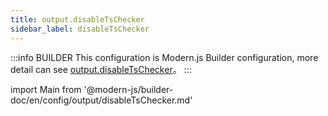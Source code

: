 ```yaml
---
title: output.disableTsChecker
sidebar_label: disableTsChecker
---
```


:::info BUILDER
This configuration is Modern.js Builder configuration, more detail can see [output.disableTsChecker](https://modernjs.dev/builder/zh/api/config-output.html#output-disabletschecker)。
:::

import Main from '@modern-js/builder-doc/en/config/output/disableTsChecker.md'

<Main />
